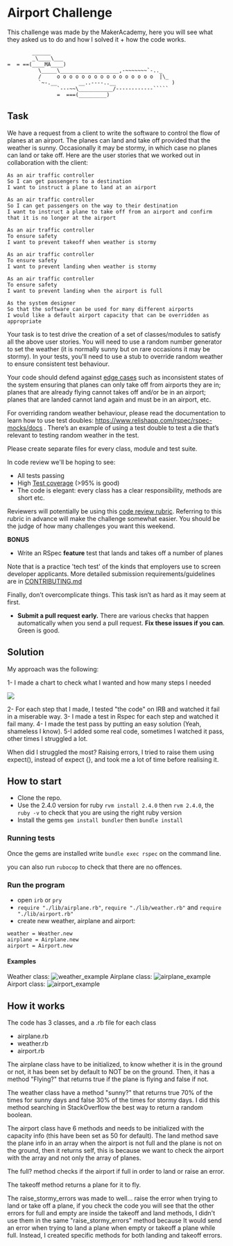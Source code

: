 Airport Challenge
=================

This challenge was made by the MakerAcademy, here you will see what they asked us to do and how I solved it + how the code works.

```
        ______
        _\____\___
=  = ==(____MA____)
          \_____\___________________,-~~~~~~~`-.._
          /     o o o o o o o o o o o o o o o o  |\_
          `~-.__       __..----..__                  )
                `---~~\___________/------------`````
                =  ===(_________)

```
Task
-----

We have a request from a client to write the software to control the flow of planes at an airport. The planes can land and take off provided that the weather is sunny. Occasionally it may be stormy, in which case no planes can land or take off.  Here are the user stories that we worked out in collaboration with the client:

```
As an air traffic controller
So I can get passengers to a destination
I want to instruct a plane to land at an airport

As an air traffic controller
So I can get passengers on the way to their destination
I want to instruct a plane to take off from an airport and confirm that it is no longer at the airport

As an air traffic controller
To ensure safety
I want to prevent takeoff when weather is stormy

As an air traffic controller
To ensure safety
I want to prevent landing when weather is stormy

As an air traffic controller
To ensure safety
I want to prevent landing when the airport is full

As the system designer
So that the software can be used for many different airports
I would like a default airport capacity that can be overridden as appropriate
```

Your task is to test drive the creation of a set of classes/modules to satisfy all the above user stories. You will need to use a random number generator to set the weather (it is normally sunny but on rare occasions it may be stormy). In your tests, you'll need to use a stub to override random weather to ensure consistent test behaviour.

Your code should defend against [edge cases](http://programmers.stackexchange.com/questions/125587/what-are-the-difference-between-an-edge-case-a-corner-case-a-base-case-and-a-b) such as inconsistent states of the system ensuring that planes can only take off from airports they are in; planes that are already flying cannot takes off and/or be in an airport; planes that are landed cannot land again and must be in an airport, etc.

For overriding random weather behaviour, please read the documentation to learn how to use test doubles: https://www.relishapp.com/rspec/rspec-mocks/docs . There’s an example of using a test double to test a die that’s relevant to testing random weather in the test.

Please create separate files for every class, module and test suite.

In code review we'll be hoping to see:

* All tests passing
* High [Test coverage](https://github.com/makersacademy/course/blob/master/pills/test_coverage.md) (>95% is good)
* The code is elegant: every class has a clear responsibility, methods are short etc.

Reviewers will potentially be using this [code review rubric](docs/review.md).  Referring to this rubric in advance will make the challenge somewhat easier.  You should be the judge of how many challenges you want this weekend.

**BONUS**

* Write an RSpec **feature** test that lands and takes off a number of planes

Note that is a practice 'tech test' of the kinds that employers use to screen developer applicants.  More detailed submission requirements/guidelines are in [CONTRIBUTING.md](CONTRIBUTING.md)

Finally, don’t overcomplicate things. This task isn’t as hard as it may seem at first.

* **Submit a pull request early.**  There are various checks that happen automatically when you send a pull request.  **Fix these issues if you can**.  Green is good.




Solution
---------

My approach was the following:

1- I made a chart to check what I wanted and how many steps I needed

<img src = "images/chart.jpg" />

2- For each step that I made, I tested "the code" on IRB and watched it fail in a miserable way.
3- I made a test in Rspec for each step and watched it fail many.
4- I made the test pass by putting an easy solution (Yeah, shameless I know).
5-I added some real code, sometimes I watched it pass, other times I struggled a lot.

When did I struggled the most?
Raising errors, I tried to raise them using expect(), instead of expect {}, and took me a lot of time before realising it.


How to start
-------------
- Clone the repo.
- Use the 2.4.0 version for ruby ```rvm install 2.4.0``` then ```rvm 2.4.0```, the ```ruby -v``` to check that you are using the right ruby version
- Install the gems ```gem install bundler``` then ```bundle install```

### Running tests

Once the gems are installed write ```bundle exec rspec``` on the command line.

you can also run ```rubocop``` to check that there are no offences.

### Run the program

- open ```irb``` or ```pry```
- ```require "./lib/airplane.rb"```, ```require "./lib/weather.rb"``` and ```require "./lib/airport.rb"```
- create new weather, airplane and airport:
```
weather = Weather.new
airplane = Airplane.new
airport = Airport.new
```

#### Examples
Weather class:
![weather_example](./images/examp1.png)
Airplane class:
![airplane_example](./images/examp2.png)
Airport class:
![airport_example](./images/examp3.png)

How it works
-------------
The code has 3 classes, and a .rb file for each class
- airplane.rb
- weather.rb
- airport.rb

The airplane class have to be initialized, to know whether it is in the ground or not, it has been set by default to NOT be on the ground. Then, it has a method "Flying?" that returns true if the plane is flying and false if not.

The weather class have a method "sunny?" that returns true 70% of the times for sunny days and false 30% of the times for stormy days. I did this method searching in StackOverflow the best way to return a random boolean.

The airport class have 6 methods and needs to be initialized with the capacity info (this have been set as 50 for default). The land method save the plane info in an array when the airport is not full and the plane is not on the ground, then it returns self, this is because we want to check the airport with the array and not only the array of planes.

The full? method checks if the airport if full in order to land or raise an error.

The takeoff method returns a plane for it to fly.

The raise_stormy_errors was made to well... raise the error when trying to land or take off a plane, if you check the code you will see that the other errors for full and empty are inside the takeoff and land methods, I didn't use them in the same "raise_stormy_errors" method because It would send an error when trying to land a plane when empty or takeoff a plane while full. Instead, I created specific methods for both landing and takeoff errors.
